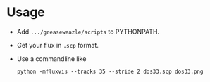 # Usage
 * Add `.../greaseweazle/scripts` to PYTHONPATH.

 * Get your flux in `.scp` format.

 * Use a commandline like
   ```
   python -mfluxvis --tracks 35 --stride 2 dos33.scp dos33.png
   ```
